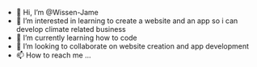 - 👋 Hi, I’m @Wissen-Jame
- 👀 I’m interested in learning to create a website and an app so i can develop climate related business
- 🌱 I’m currently learning how to code
- 💞️ I’m looking to collaborate on website creation and app development
- 📫 How to reach me ...

<!---
Wissen-Jame/Wissen-Jame is a ✨ special ✨ repository because its `README.md` (this file) appears on your GitHub profile.
You can click the Preview link to take a look at your changes.
--->
